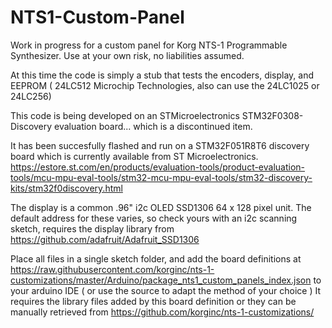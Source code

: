 # NTS1-Custom-Panel

Work in progress for a custom panel for Korg NTS-1 Programmable Synthesizer. Use at your own risk, no liabilities assumed. 

At this time the code is simply a stub that tests the encoders, display, and EEPROM ( 24LC512 Microchip Technologies, also can use the 24LC1025 or 24LC256) 

This code is being developed on an STMicroelectronics STM32F0308-Discovery evaluation board... which is a discontinued item.

It has been succesfully flashed and run on a STM32F051R8T6 discovery board which is currently available from ST Microelectronics.  https://estore.st.com/en/products/evaluation-tools/product-evaluation-tools/mcu-mpu-eval-tools/stm32-mcu-mpu-eval-tools/stm32-discovery-kits/stm32f0discovery.html

The display is a common .96" i2c OLED SSD1306 64 x 128 pixel unit. The default address for these varies, so check yours with an i2c scanning sketch, requires the display library from https://github.com/adafruit/Adafruit_SSD1306

Place all files in a single sketch folder, and add the board definitions at https://raw.githubusercontent.com/korginc/nts-1-customizations/master/Arduino/package_nts1_custom_panels_index.json to your arduino IDE ( or use the source to adapt the method of your choice ) It requires the library files added by this board definition or they can be manually retrieved from https://github.com/korginc/nts-1-customizations/

 



